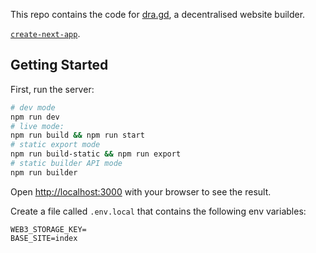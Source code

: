 This repo contains the code for [dra.gd](https://dra.gd/), a decentralised website builder.

[`create-next-app`](https://github.com/vercel/next.js/tree/canary/packages/create-next-app).

## Getting Started

First, run the server:

```bash
# dev mode
npm run dev
# live mode:
npm run build && npm run start
# static export mode
npm run build-static && npm run export
# static builder API mode
npm run builder
```

Open [http://localhost:3000](http://localhost:3000) with your browser to see the result.

Create a file called `.env.local` that contains the following env variables:
```MONGO_STRING=
WEB3_STORAGE_KEY=
BASE_SITE=index
```
